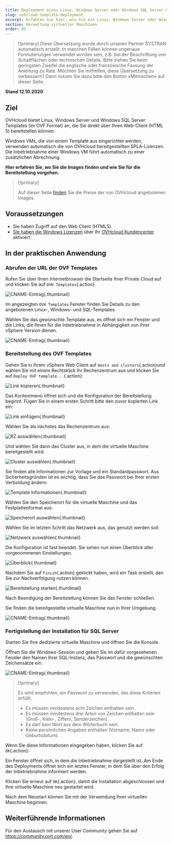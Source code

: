 ```yaml
---
title: Deployment eines Linux, Windows Server oder Windows SQL Server OVF Template
slug: ovhcloud-template-deployment
excerpt: Erfahren Sie hier, wie Sie ein Linux, Windows Server oder Windows SQL Server Template deployen
section: Verwaltung virtueller Maschinen
order: 02
---
```


> [!primary]
> Diese Übersetzung wurde durch unseren Partner SYSTRAN automatisch erstellt. In manchen Fällen können ungenaue Formulierungen verwendet worden sein, z.B. bei der Beschriftung von Schaltflächen oder technischen Details. Bitte ziehen Sie beim geringsten Zweifel die englische oder französische Fassung der Anleitung zu Rate. Möchten Sie mithelfen, diese Übersetzung zu verbessern? Dann nutzen Sie dazu bitte den Button «Mitmachen» auf dieser Seite.
>

**Stand 12.10.2020**

## Ziel

OVHcloud bietet Linux, Windows Server und Windows SQL Server Templates (im OVF Format) an, die Sie direkt über Ihren Web-Client (HTML 5) bereitstellen können.

Windows VMs, die von einem Template aus eingerichtet werden, verwenden automatisch die von OVHcloud bereitgestellten SPLA-Lizenzen. Die Inbetriebnahme einer Windows VM führt automatisch zu einer zusätzlichen Abrechnung.

**Hier erfahren Sie, wo Sie die Images finden und wie Sie für die Bereitstellung vorgehen.**

> [!primary]
> 
> Auf dieser Seite [finden](https://www.ovhcloud.com/de/enterprise/products/hosted-private-cloud/images-licenses/) Sie die Preise der von OVHcloud angebotenen Images.
>

## Voraussetzungen

- Sie haben Zugriff auf den Web Client (HTML5).
- [Sie haben die Windows Lizenzen](../manager-ovh-private-cloud/#windows-lizenz) über Ihr [OVHcloud Kundencenter](https://www.ovh.com/auth/?action=gotomanager)  aktiviert.


## In der praktischen Anwendung

### Abrufen der URL der OVF Templates

Rufen Sie über Ihren Internetbrowser die Startseite Ihrer Private Cloud auf und klicken Sie auf `OVH Templates`{.action}.

![CNAME-Eintrag](images/gatewayssl.png){.thumbnail}

Im angezeigten `OVH Templates` Fenster finden Sie Details zu den angebotenen Linux-, Windows- und SQL-Templates. 

Wählen Sie das gewünschte Template aus, es öffnet sich ein Fenster und die Links, die Ihnen für die Inbetriebnahme in Abhängigkeit von Ihrer vSphere Version dienen.

![CNAME-Eintrag](images/copylink.png){.thumbnail}


### Bereitstellung des OVF Templates

Gehen Sie in Ihrem vSphere Web Client auf `Hosts and clusters`{.action}und wählen Sie mit einem Rechtsklick Ihr Rechenzentrum aus und klicken Sie auf `Deploy OVF template...`{.action}:

![Link kopieren](images/01selectdeploy.png){.thumbnail}

Das Kontextmenü öffnet sich und die Konfiguration der Bereitstellung beginnt. Fügen Sie in einem ersten Schritt bitte den zuvor kopierten Link ein:

![Link einfügen](images/02puturl.png){.thumbnail}

Wählen Sie als nächstes das Rechenzentrum aus:

![RZ auswählen](images/03selectdatacenter.png){.thumbnail}

Und wählen Sie dann das Cluster aus, in dem die virtuelle Maschine bereitgestellt wird:

![Cluster auswählen](images/04selectcluster.png){.thumbnail}

Sie finden alle Informationen zur Vorlage und ein Standardpasswort. Aus Sicherheitsgründen ist es wichtig, dass Sie das Passwort bei Ihrer ersten Verbindung ändern:

![Template Informationen](images/05detailstemplate.png){.thumbnail}

Wählen Sie den Speicherort für die virtuelle Maschine und das Festplattenformat aus:

![Speicherort auswählen](images/06selectdatastore.png){.thumbnail}

Wählen Sie im letzten Schritt das Netzwerk aus, das genutzt werden soll:

![Netzwerk auswählen](images/07selectnetwork.png){.thumbnail}

Die Konfiguration ist fast beendet. Sie sehen nun einen Überblick aller vorgenommenen Einstellungen.

![Überblick](images/08resume.png){.thumbnail}

Nachdem Sie auf `Finish`{.action} geklickt haben, wird ein Task erstellt, den Sie zur Nachverfolgung nutzen können.

![Bereitstellung starten](images/09startdeploy.png){.thumbnail}

Nach Beendigung der Bereitstellung können Sie das Fenster schließen.

Sie finden die bereitgestellte virtuelle Maschine nun in Ihrer Umgebung.

![CNAME-Eintrag](images/10inventory.png){.thumbnail}

### Fertigstellung der Installation für SQL Server

Starten Sie Ihre dedizierte virtuelle Maschine und öffnen Sie die Konsole.

Öffnen Sie die Windows-Session und geben Sie im dafür vorgesehenen Fenster den Namen Ihrer SQL-Instanz, das Passwort und die gewünschten Zeichensätze ein.

![CNAME-Eintrag](images/sqlinformations.png){.thumbnail}


> [!primary]
> 
> Es wird empfohlen, ein Passwort zu verwenden, das diese Kriterien erfüllt:
> 
> - Es müssen mindestens acht Zeichen enthalten sein.
> - Es müssen mindestens drei Arten von Zeichen enthalten sein (Groß-, Klein-, Ziffern, Sonderzeichen).
> - Es darf kein Wort aus dem Wörterbuch sein.
> - Keine persönlichen Angaben enthalten (Vorname, Name oder Geburtsdatum).
>

Wenn Sie diese Informationen eingegeben haben, klicken Sie auf `OK`{.action}.

Ein Fenster öffnet sich, in dem die Inbetriebnahme dargestellt ist. Am Ende des Deployments öffnet sich ein letztes Fenster, in dem Sie über den Erfolg der Inbetriebnahme informiert werden.

Klicken Sie erneut auf `OK`{.action}, damit die Installation abgeschlossen und Ihre virtuelle Maschine neu gestartet wird.

Nach dem Neustart können Sie mit der Verwendung Ihrer virtuellen Maschine beginnen.


## Weiterführende Informationen

Für den Austausch mit unserer User Community gehen Sie auf <https://community.ovh.com/en/>.
